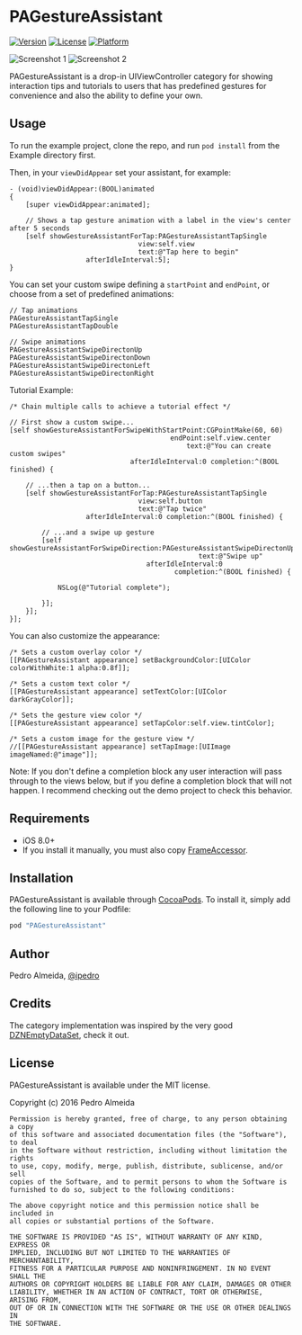 # PAGestureAssistant

[![Version](https://img.shields.io/cocoapods/v/PAGestureAssistant.svg?style=flat)](http://cocoapods.org/pods/PAGestureAssistant)
[![License](https://img.shields.io/cocoapods/l/PAGestureAssistant.svg?style=flat)](http://cocoapods.org/pods/PAGestureAssistant)
[![Platform](https://img.shields.io/cocoapods/p/PAGestureAssistant.svg?style=flat)](http://cocoapods.org/pods/PAGestureAssistant)

![Screenshot 1](https://raw.githubusercontent.com/ipedro/PAGestureAssistant/master/screenshot1.gif)
![Screenshot 2](https://raw.githubusercontent.com/ipedro/PAGestureAssistant/master/screenshot2.gif)

PAGestureAssistant is a drop-in UIViewController category for showing interaction tips and tutorials to users that has predefined gestures for convenience and also the ability to define your own.

## Usage

To run the example project, clone the repo, and run `pod install` from the Example directory first.

Then, in your `viewDidAppear` set your assistant, for example:
```
- (void)viewDidAppear:(BOOL)animated
{
    [super viewDidAppear:animated];

    // Shows a tap gesture animation with a label in the view's center after 5 seconds
    [self showGestureAssistantForTap:PAGestureAssistantTapSingle
                                view:self.view
                                text:@"Tap here to begin"
                   afterIdleInterval:5];
}
```

You can set your custom swipe defining a `startPoint` and `endPoint`, or choose from a set of predefined animations:
```
// Tap animations
PAGestureAssistantTapSingle
PAGestureAssistantTapDouble

// Swipe animations
PAGestureAssistantSwipeDirectonUp
PAGestureAssistantSwipeDirectonDown
PAGestureAssistantSwipeDirectonLeft
PAGestureAssistantSwipeDirectonRight

```

Tutorial Example:

```
/* Chain multiple calls to achieve a tutorial effect */

// First show a custom swipe...
[self showGestureAssistantForSwipeWithStartPoint:CGPointMake(60, 60)
                                        endPoint:self.view.center
                                            text:@"You can create custom swipes"
                              afterIdleInterval:0 completion:^(BOOL finished) {

    // ...then a tap on a button...
    [self showGestureAssistantForTap:PAGestureAssistantTapSingle
                                view:self.button
                                text:@"Tap twice"
                   afterIdleInterval:0 completion:^(BOOL finished) {

        // ...and a swipe up gesture
        [self showGestureAssistantForSwipeDirection:PAGestureAssistantSwipeDirectonUp
                                               text:@"Swipe up"
                                  afterIdleInterval:0
                                         completion:^(BOOL finished) {

            NSLog(@"Tutorial complete");

        }];
    }];
}];
```

You can also customize the appearance:

```
/* Sets a custom overlay color */
[[PAGestureAssistant appearance] setBackgroundColor:[UIColor colorWithWhite:1 alpha:0.8f]];

/* Sets a custom text color */
[[PAGestureAssistant appearance] setTextColor:[UIColor darkGrayColor]];

/* Sets the gesture view color */
[[PAGestureAssistant appearance] setTapColor:self.view.tintColor];

/* Sets a custom image for the gesture view */
//[[PAGestureAssistant appearance] setTapImage:[UIImage imageNamed:@"image"]];

```

Note: If you don't define a completion block any user interaction will pass through to the views below, but if you define a completion block that will not happen. I recommend checking out the demo project to check this behavior.

## Requirements

- iOS 8.0+
- If you install it manually, you must also copy  [FrameAccessor](https://github.com/AlexDenisov/FrameAccessor).


## Installation

PAGestureAssistant is available through [CocoaPods](http://cocoapods.org). To install
it, simply add the following line to your Podfile:

```ruby
pod "PAGestureAssistant"
```

## Author

Pedro Almeida, [@ipedro](https://twitter.com/ipedro)

## Credits

The category implementation was inspired by the very good [DZNEmptyDataSet](https://github.com/dzenbot/DZNEmptyDataSet), check it out.
## License

PAGestureAssistant is available under the MIT license.

Copyright (c) 2016 Pedro Almeida

```
Permission is hereby granted, free of charge, to any person obtaining a copy
of this software and associated documentation files (the "Software"), to deal
in the Software without restriction, including without limitation the rights
to use, copy, modify, merge, publish, distribute, sublicense, and/or sell
copies of the Software, and to permit persons to whom the Software is
furnished to do so, subject to the following conditions:

The above copyright notice and this permission notice shall be included in
all copies or substantial portions of the Software.

THE SOFTWARE IS PROVIDED "AS IS", WITHOUT WARRANTY OF ANY KIND, EXPRESS OR
IMPLIED, INCLUDING BUT NOT LIMITED TO THE WARRANTIES OF MERCHANTABILITY,
FITNESS FOR A PARTICULAR PURPOSE AND NONINFRINGEMENT. IN NO EVENT SHALL THE
AUTHORS OR COPYRIGHT HOLDERS BE LIABLE FOR ANY CLAIM, DAMAGES OR OTHER
LIABILITY, WHETHER IN AN ACTION OF CONTRACT, TORT OR OTHERWISE, ARISING FROM,
OUT OF OR IN CONNECTION WITH THE SOFTWARE OR THE USE OR OTHER DEALINGS IN
THE SOFTWARE.
```
